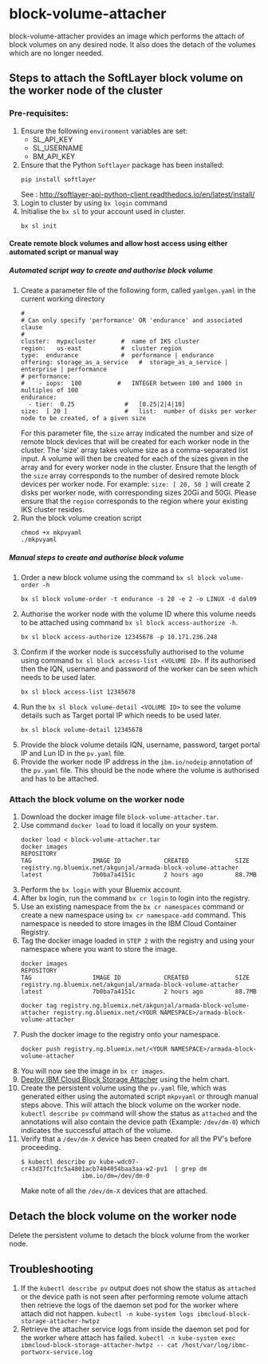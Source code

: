 # block-volume-attacher
block-volume-attacher provides an image which performs the attach of block volumes on any desired node. It also does the detach of the volumes which are no longer needed.

## Steps to attach the SoftLayer block volume on the worker node of the cluster

### Pre-requisites:
1. Ensure the following `environment` variables are set:
	* SL_API_KEY
	* SL_USERNAME
	* BM_API_KEY
1. Ensure that the Python `Softlayer` package has been installed:
	```
	pip install softlayer
	```
	See : http://softlayer-api-python-client.readthedocs.io/en/latest/install/
1. Login to cluster by using `bx login` command
1. Initialise the `bx sl` to your account used in cluster.
	```
	bx sl init
	```
#### Create remote block volumes and allow host access using either automated script or manual way
##### Automated script way to create and authorise block volume
1. Create a parameter file of the following form, called `yamlgen.yaml` in the current working directory
	```
	#
	# Can only specify 'performance' OR 'endurance' and associated clause
	#
	cluster:  mypxcluster       #  name of IKS cluster
	region:   us-east           #  cluster region
	type:  endurance            #  performance | endurance
	offering: storage_as_a_service   #  storage_as_a_service | enterprise | performance
	# performance:
	#    - iops:  100          #   INTEGER between 100 and 1000 in multiples of 100
	endurance:
	  - tier:  0.25              #   [0.25|2|4|10]
	size:  [ 20 ]                #   list:  number of disks per worker node to be created, of a given size
	```
	For this parameter file, the `size` array indicated the number and size of remote block devices that will be created for each worker node in the cluster. The 'size' array takes volume size as a comma-separated list input. A volume will then be created for each of the sizes given in the array and for every worker node in the cluster. Ensure that the length of the `size` array corresponds to the number of desired remote block devices per worker node. For example: `size: [ 20, 50 ]`  will create 2 disks per worker node, with corresponding sizes 20Gi and 50Gi.
	Please ensure that the `region` corresponds to the region where your existing IKS cluster resides.
1. Run the block volume creation script
	```
	chmod +x mkpvyaml
	./mkpvyaml
	```

##### Manual steps to create and authorise block volume
1. Order a new block volume using the command `bx sl block volume-order -h`
	```
	bx sl block volume-order -t endurance -s 20 -e 2 -o LINUX -d dal09
	```
1. Authorise the worker node with the volume ID where this volume needs to be attached using command `bx sl block access-authorize -h`.
	```
	bx sl block access-authorize 12345678 -p 10.171.236.248
	```
1. Confirm if the worker node is successfully authorised to the volume using command `bx sl block access-list <VOLUME ID>`. If its authorised then the IQN, username and password of the worker can be seen which needs to be used later.
	```
	bx sl block access-list 12345678
	```
1. Run the `bx sl block volume-detail <VOLUME ID>` to see the volume details such as Target portal IP which needs to be used later.
	```
	bx sl block volume-detail 12345678
	```
1. Provide the block volume details IQN, username, password, target portal IP and Lun ID in the `pv.yaml` file.
1. Provide the worker node IP address in the `ibm.io/nodeip` annotation of the `pv.yaml` file. This should be the node where the volume is authorised and has to be attached.

### Attach the block volume on the worker node
1. Download the docker image file `block-volume-attacher.tar`.
1. Use command `docker load` to load it locally on your system.
	```
	docker load < block-volume-attacher.tar
	docker images
	REPOSITORY                                                                 TAG                 IMAGE ID            CREATED             SIZE
	registry.ng.bluemix.net/akgunjal/armada-block-volume-attacher   latest              7b0ba7a4151c        2 hours ago         88.7MB
	```
1. Perform the `bx login` with your Bluemix account.
1. After bx login, run the command `bx cr login` to login into the registry.
1. Use an existing namespace from the `bx cr namespaces` command or create a new namespace using `bx cr namespace-add` command. This namespace is needed to store images in the IBM Cloud Container Registry.
1. Tag the docker image loaded in `STEP 2` with the registry and using your namespace where you want to store the image.
	```
	docker images
	REPOSITORY                                                                 TAG                 IMAGE ID            CREATED             SIZE
	registry.ng.bluemix.net/akgunjal/armada-block-volume-attacher   latest              7b0ba7a4151c        2 hours ago         88.7MB

	docker tag registry.ng.bluemix.net/akgunjal/armada-block-volume-attacher registry.ng.bluemix.net/<YOUR NAMESPACE>/armada-block-volume-attacher
	```
1. Push the docker image to the registry onto your namespace. 
	```
	docker push registry.ng.bluemix.net/<YOUR NAMESPACE>/armada-block-volume-attacher
	```
1. You will now see the image in `bx cr images`.
1. [Deploy IBM Cloud Block Storage Attacher](https://github.com/akgunjal/block-volume-attacher/blob/master/helm/ibmcloud-block-storage-attacher/README.md) using the helm chart.
1. Create the persistent volume using the `pv.yaml` file, which was generated either using the automated script `mkpvyaml` or through manual steps above. This will attach the block volume on the worker node. `kubectl describe pv` command will show the status as `attached` and the annotations will also contain the device path (Example: `/dev/dm-0`) which indicates the successful attach of the volume.
1.  Verify that a `/dev/dm-X` device has been created for all the PV's before proceeding.
	```
	$ kubectl describe pv kube-wdc07-cr43d37fc1fc5a4801acb7404054baa3aa-w2-pv1  | grep dm
	                 ibm.io/dm=/dev/dm-0
	```
	Make note of all the `/dev/dm-X` devices that are attached.

## Detach the block volume on the worker node
Delete the persistent volume to detach the block volume from the worker node.

## Troubleshooting
1. If the `kubectl describe pv` output does not show the status as `attached` or the device path is not seen after performing remote volume attach then retrieve the logs of the daemon set pod for the worker where attach did not happen.
	`kubectl -n kube-system logs ibmcloud-block-storage-attacher-hwtpz`
2. Retrieve the attacher service logs from inside the daemon set pod for the worker where attach has failed.
	`kubectl -n kube-system exec ibmcloud-block-storage-attacher-hwtpz -- cat /host/var/log/ibmc-portworx-service.log`
